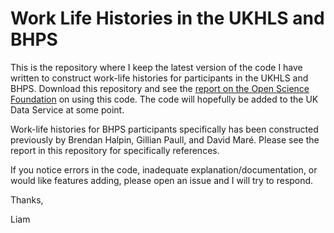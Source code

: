 # Work Life Histories in the UKHLS and BHPS
This is the repository where I keep the latest version of the code I have written to construct work-life histories for participants in the UKHLS and BHPS. Download this repository and see the [report on the Open Science Foundation](https://doi.org/10.17605/OSF.IO/C3V9F) on using this code. The code will hopefully be added to the UK Data Service at some point.

Work-life histories for BHPS participants specifically has been constructed previously by Brendan Halpin, Gillian Paull, and David Maré. Please see the report in this repository for specifically references.

If you notice errors in the code, inadequate explanation/documentation, or would like features adding, please open an issue and I will try to respond.

Thanks,

Liam
